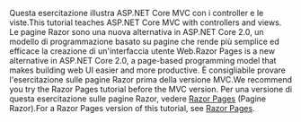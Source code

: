 <span data-ttu-id="943c4-101">Questa esercitazione illustra ASP.NET Core MVC con i controller e le viste.</span><span class="sxs-lookup"><span data-stu-id="943c4-101">This tutorial teaches ASP.NET Core MVC with controllers and views.</span></span> <span data-ttu-id="943c4-102">Le pagine Razor sono una nuova alternativa in ASP.NET Core 2.0, un modello di programmazione basato su pagine che rende più semplice ed efficace la creazione di un'interfaccia utente Web.</span><span class="sxs-lookup"><span data-stu-id="943c4-102">Razor Pages is a new alternative in ASP.NET Core 2.0, a page-based programming model that makes building web UI easier and more productive.</span></span> <span data-ttu-id="943c4-103">È consigliabile provare l'esercitazione sulle pagine Razor prima della versione MVC.</span><span class="sxs-lookup"><span data-stu-id="943c4-103">We recommend you try the Razor Pages tutorial before the MVC version.</span></span> <span data-ttu-id="943c4-104">Per una versione di questa esercitazione sulle pagine Razor, vedere [Razor Pages](xref:mvc/razor-pages/index) (Pagine Razor).</span><span class="sxs-lookup"><span data-stu-id="943c4-104">For a Razor Pages version of this tutorial, see [Razor Pages](xref:mvc/razor-pages/index).</span></span> 
